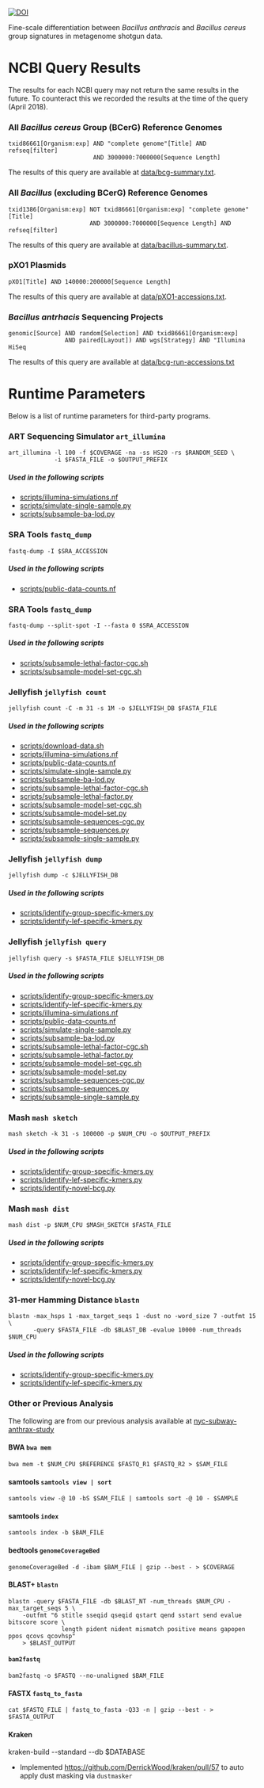 [![DOI](https://zenodo.org/badge/DOI/10.5281/zenodo.1283503.svg)](https://doi.org/10.5281/zenodo.1283503)

Fine-scale differentiation between *Bacillus anthracis* and *Bacillus cereus* group signatures in metagenome shotgun data.

# NCBI Query Results
The results for each NCBI query may not return the same results in the future. To counteract this we recorded the results at the time of the query (April 2018).

### All *Bacillus cereus* Group (BCerG) Reference Genomes
```
txid86661[Organism:exp] AND "complete genome"[Title] AND refseq[filter] 
                        AND 3000000:7000000[Sequence Length]
```

The results of this query are available at [data/bcg-summary.txt](https://github.com/rpetit3/anthrax-metagenome-study/blob/master/data/bcg-summary.txt).

### All *Bacillus* (excluding BCerG) Reference Genomes
```
txid1386[Organism:exp] NOT txid86661[Organism:exp] "complete genome"[Title] 
                       AND 3000000:7000000[Sequence Length] AND refseq[filter]
```

The results of this query are available at [data/bacillus-summary.txt](https://github.com/rpetit3/anthrax-metagenome-study/blob/master/data/bacillus-summary.txt).

### pXO1 Plasmids
`pXO1[Title] AND 140000:200000[Sequence Length]`

The results of this query are available at [data/pXO1-accessions.txt](https://github.com/rpetit3/anthrax-metagenome-study/blob/master/data/pXO1-accessions.txt).

### *Bacillus antrhacis* Sequencing Projects
```
genomic[Source] AND random[Selection] AND txid86661[Organism:exp] 
                AND paired[Layout]) AND wgs[Strategy] AND "Illumina HiSeq
```

The results of this query are available at [data/bcg-run-accessions.txt](https://github.com/rpetit3/anthrax-metagenome-study/blob/master/data/bcg-run-accessions.txt)


# Runtime Parameters
Below is a list of runtime parameters for third-party programs.

### ART Sequencing Simulator `art_illumina`
```
art_illumina -l 100 -f $COVERAGE -na -ss HS20 -rs $RANDOM_SEED \
             -i $FASTA_FILE -o $OUTPUT_PREFIX
```

##### Used in the following scripts
- [scripts/illumina-simulations.nf](https://github.com/rpetit3/anthrax-metagenome-study/blob/master/scripts/illumina-simulations.nf)
- [scripts/simulate-single-sample.py](https://github.com/rpetit3/anthrax-metagenome-study/blob/master/scripts/simulate-single-sample.py)
- [scripts/subsample-ba-lod.py](https://github.com/rpetit3/anthrax-metagenome-study/blob/master/scripts/subsample-ba-lod.py)

### SRA Tools `fastq_dump`
`fastq-dump -I $SRA_ACCESSION`

##### Used in the following scripts
- [scripts/public-data-counts.nf](https://github.com/rpetit3/anthrax-metagenome-study/blob/master/scripts/public-data-counts.nf)

### SRA Tools `fastq_dump`
`fastq-dump --split-spot -I --fasta 0 $SRA_ACCESSION`

##### Used in the following scripts
- [scripts/subsample-lethal-factor-cgc.sh](https://github.com/rpetit3/anthrax-metagenome-study/blob/master/scripts/subsample-lethal-factor-cgc.sh)
- [scripts/subsample-model-set-cgc.sh](https://github.com/rpetit3/anthrax-metagenome-study/blob/master/scripts/subsample-model-set-cgc.sh)

### Jellyfish `jellyfish count`
`jellyfish count -C -m 31 -s 1M -o $JELLYFISH_DB $FASTA_FILE`

##### Used in the following scripts
- [scripts/download-data.sh](https://github.com/rpetit3/anthrax-metagenome-study/blob/master/scripts/download-data.sh)
- [scripts/illumina-simulations.nf](https://github.com/rpetit3/anthrax-metagenome-study/blob/master/scripts/illumina-simulations.nf)
- [scripts/public-data-counts.nf](https://github.com/rpetit3/anthrax-metagenome-study/blob/master/scripts/public-data-counts.nf)
- [scripts/simulate-single-sample.py](https://github.com/rpetit3/anthrax-metagenome-study/blob/master/scripts/simulate-single-sample.py)
- [scripts/subsample-ba-lod.py](https://github.com/rpetit3/anthrax-metagenome-study/blob/master/scripts/subsample-ba-lod.py)
- [scripts/subsample-lethal-factor-cgc.sh](https://github.com/rpetit3/anthrax-metagenome-study/blob/master/scripts/subsample-lethal-factor-cgc.sh)
- [scripts/subsample-lethal-factor.py](https://github.com/rpetit3/anthrax-metagenome-study/blob/master/scripts/subsample-lethal-factor.py)
- [scripts/subsample-model-set-cgc.sh](https://github.com/rpetit3/anthrax-metagenome-study/blob/master/scripts/subsample-model-set-cgc.sh)
- [scripts/subsample-model-set.py](https://github.com/rpetit3/anthrax-metagenome-study/blob/master/scripts/subsample-model-set.py)
- [scripts/subsample-sequences-cgc.py](https://github.com/rpetit3/anthrax-metagenome-study/blob/master/scripts/subsample-sequences-cgc.py)
- [scripts/subsample-sequences.py](https://github.com/rpetit3/anthrax-metagenome-study/blob/master/scripts/subsample-sequences.py)
- [scripts/subsample-single-sample.py](https://github.com/rpetit3/anthrax-metagenome-study/blob/master/scripts/subsample-single-sample.py)

### Jellyfish `jellyfish dump`
`jellyfish dump -c $JELLYFISH_DB`

##### Used in the following scripts
- [scripts/identify-group-specific-kmers.py](https://github.com/rpetit3/anthrax-metagenome-study/blob/master/scripts/identify-group-specific-kmers.py)
- [scripts/identify-lef-specific-kmers.py](https://github.com/rpetit3/anthrax-metagenome-study/blob/master/scripts/identify-lef-specific-kmers.py)

### Jellyfish `jellyfish query`
`jellyfish query -s $FASTA_FILE $JELLYFISH_DB`

##### Used in the following scripts
- [scripts/identify-group-specific-kmers.py](https://github.com/rpetit3/anthrax-metagenome-study/blob/master/scripts/identify-group-specific-kmers.py)
- [scripts/identify-lef-specific-kmers.py](https://github.com/rpetit3/anthrax-metagenome-study/blob/master/scripts/identify-lef-specific-kmers.py)
- [scripts/illumina-simulations.nf](https://github.com/rpetit3/anthrax-metagenome-study/blob/master/scripts/illumina-simulations.nf)
- [scripts/public-data-counts.nf](https://github.com/rpetit3/anthrax-metagenome-study/blob/master/scripts/public-data-counts.nf)
- [scripts/simulate-single-sample.py](https://github.com/rpetit3/anthrax-metagenome-study/blob/master/scripts/simulate-single-sample.py)
- [scripts/subsample-ba-lod.py](https://github.com/rpetit3/anthrax-metagenome-study/blob/master/scripts/subsample-ba-lod.py)
- [scripts/subsample-lethal-factor-cgc.sh](https://github.com/rpetit3/anthrax-metagenome-study/blob/master/scripts/subsample-lethal-factor-cgc.sh)
- [scripts/subsample-lethal-factor.py](https://github.com/rpetit3/anthrax-metagenome-study/blob/master/scripts/subsample-lethal-factor.py)
- [scripts/subsample-model-set-cgc.sh](https://github.com/rpetit3/anthrax-metagenome-study/blob/master/scripts/subsample-model-set-cgc.sh)
- [scripts/subsample-model-set.py](https://github.com/rpetit3/anthrax-metagenome-study/blob/master/scripts/subsample-model-set.py)
- [scripts/subsample-sequences-cgc.py](https://github.com/rpetit3/anthrax-metagenome-study/blob/master/scripts/subsample-sequences-cgc.py)
- [scripts/subsample-sequences.py](https://github.com/rpetit3/anthrax-metagenome-study/blob/master/scripts/subsample-sequences.py)
- [scripts/subsample-single-sample.py](https://github.com/rpetit3/anthrax-metagenome-study/blob/master/scripts/subsample-single-sample.py)

### Mash `mash sketch`
`mash sketch -k 31 -s 100000 -p $NUM_CPU -o $OUTPUT_PREFIX`

##### Used in the following scripts
- [scripts/identify-group-specific-kmers.py](https://github.com/rpetit3/anthrax-metagenome-study/blob/master/scripts/identify-group-specific-kmers.py)
- [scripts/identify-lef-specific-kmers.py](https://github.com/rpetit3/anthrax-metagenome-study/blob/master/scripts/identify-lef-specific-kmers.py)
- [scripts/identify-novel-bcg.py](https://github.com/rpetit3/anthrax-metagenome-study/blob/master/scripts/identify-novel-bcg.py)

### Mash `mash dist`
`mash dist -p $NUM_CPU $MASH_SKETCH $FASTA_FILE`

##### Used in the following scripts
- [scripts/identify-group-specific-kmers.py](https://github.com/rpetit3/anthrax-metagenome-study/blob/master/scripts/identify-group-specific-kmers.py)
- [scripts/identify-lef-specific-kmers.py](https://github.com/rpetit3/anthrax-metagenome-study/blob/master/scripts/identify-lef-specific-kmers.py)
- [scripts/identify-novel-bcg.py](https://github.com/rpetit3/anthrax-metagenome-study/blob/master/scripts/identify-novel-bcg.py)

### 31-mer Hamming Distance `blastn`
```
blastn -max_hsps 1 -max_target_seqs 1 -dust no -word_size 7 -outfmt 15 \
       -query $FASTA_FILE -db $BLAST_DB -evalue 10000 -num_threads $NUM_CPU
```

##### Used in the following scripts
- [scripts/identify-group-specific-kmers.py](https://github.com/rpetit3/anthrax-metagenome-study/blob/master/scripts/identify-group-specific-kmers.py)
- [scripts/identify-lef-specific-kmers.py](https://github.com/rpetit3/anthrax-metagenome-study/blob/master/scripts/identify-lef-specific-kmers.py)

### Other or Previous Analysis
The following are from our previous analysis available at [nyc-subway-anthrax-study](https://github.com/Read-Lab-Confederation/nyc-subway-anthrax-study/)

#### BWA `bwa mem`
`bwa mem -t $NUM_CPU $REFERENCE $FASTQ_R1 $FASTQ_R2 > $SAM_FILE`

#### samtools `samtools view | sort`
`samtools view -@ 10 -bS $SAM_FILE | samtools sort -@ 10 - $SAMPLE`

#### samtools `index`
`samtools index -b $BAM_FILE`

#### bedtools `genomeCoverageBed`
`genomeCoverageBed -d -ibam $BAM_FILE | gzip --best - > $COVERAGE`

#### BLAST+ `blastn`
```
blastn -query $FASTA_FILE -db $BLAST_NT -num_threads $NUM_CPU -max_target_seqs 5 \
    -outfmt "6 stitle sseqid qseqid qstart qend sstart send evalue bitscore score \
               length pident nident mismatch positive means gapopen ppos qcovs qcovhsp" 
    > $BLAST_OUTPUT
```

#### `bam2fastq`
`bam2fastq -o $FASTQ --no-unaligned $BAM_FILE`

#### FASTX `fastq_to_fasta`
`cat $FASTQ_FILE | fastq_to_fasta -Q33 -n | gzip --best - > $FASTA_OUTPUT`

#### Kraken
kraken-build --standard --db $DATABASE

* Implemented https://github.com/DerrickWood/kraken/pull/57 to auto apply dust masking via `dustmasker`
